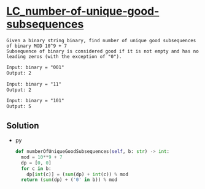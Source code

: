 # [LC_number-of-unique-good-subsequences](https://leetcode.com/problems/number-of-unique-good-subsequences)

```en
Given a binary string binary, find number of unique good subsequences of binary MOD 10^9 + 7
Subsequence of binary is considered good if it is not empty and has no leading zeros (with the exception of "0").
```

```txt
Input: binary = "001"
Output: 2

Input: binary = "11"
Output: 2

Input: binary = "101"
Output: 5
```

## Solution

* py

  ```py
  def numberOfUniqueGoodSubsequences(self, b: str) -> int:
    mod = 10**9 + 7
    dp = [0, 0]
    for c in b:
      dp[int(c)] = (sum(dp) + int(c)) % mod
    return (sum(dp) + ('0' in b)) % mod
  ```

